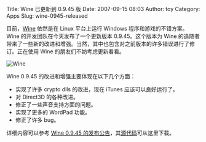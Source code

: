 Title: Wine 已更新到 0.9.45 版
Date: 2007-09-15 08:03
Author: toy
Category: Apps
Slug: wine-0945-released

目前，[Wine](http://www.winehq.org/) 依然是在 Linux 平台上运行 Windows
程序和游戏的不错方案。Wine 的开发团队在今天发布了一个更新版本
0.9.45。这个版本为 Wine
的追随者带来了一些新的改进和增强。当然，其中也包含对之前版本的许多错误进行了修订。正在使用
Wine 的朋友们不妨考虑更新看看。

![Wine](http://i.linuxtoy.org/i/2007/04/winehq.png)

Wine 0.9.45 的改进和增强主要体现在以下几个方面：

-   实现了许多 crypto dlls 的改进，现在 iTunes 应该可以良好运行了。
-   对 Direct3D 的各种改进。
-   修正了一些声音支持方面的问题。
-   实现了更多的 WordPad 功能。
-   修正了许多 bug。

详细内容可以参考 [Wine 0.9.45
的发布公告](http://www.winehq.org/?announce=0.9.45)，其[源代码](http://prdownloads.sourceforge.net/wine/wine-0.9.45.tar.bz2)可从这里下载。
